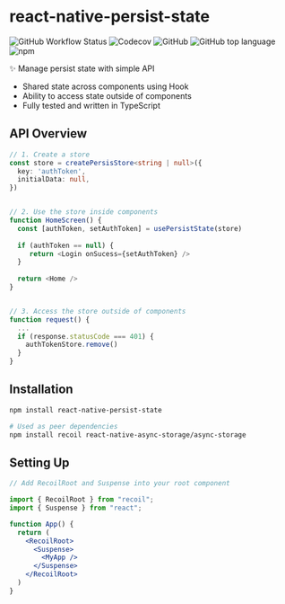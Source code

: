 # react-native-persist-state

![GitHub Workflow Status](https://img.shields.io/github/workflow/status/incleaf/react-native-persist-state/Test%20Runner?style=flat-square)
![Codecov](https://img.shields.io/codecov/c/github/incleaf/react-native-persist-state?style=flat-square)
![GitHub](https://img.shields.io/github/license/incleaf/react-native-persist-state?style=flat-square)
![GitHub top language](https://img.shields.io/github/languages/top/incleaf/react-native-persist-state?style=flat-square)
![npm](https://img.shields.io/npm/v/react-native-persist-state?style=flat-square)

✨ Manage persist state with simple API

- Shared state across components using Hook
- Ability to access state outside of components
- Fully tested and written in TypeScript

## API Overview

```ts
// 1. Create a store
const store = createPersisStore<string | null>({
  key: 'authToken',
  initialData: null,
})


// 2. Use the store inside components
function HomeScreen() {
  const [authToken, setAuthToken] = usePersistState(store)
  
  if (authToken == null) {
     return <Login onSucess={setAuthToken} />
  }
  
  return <Home />
}


// 3. Access the store outside of components
function request() {
  ... 
  if (response.statusCode === 401) {
    authTokenStore.remove()
  }
}
```

## Installation

```sh
npm install react-native-persist-state

# Used as peer dependencies
npm install recoil react-native-async-storage/async-storage
```

## Setting Up

```jsx
// Add RecoilRoot and Suspense into your root component

import { RecoilRoot } from "recoil";
import { Suspense } from "react";

function App() {
  return (
    <RecoilRoot>
      <Suspense>
        <MyApp />
      </Suspense>
    </RecoilRoot>
  )
}
```
